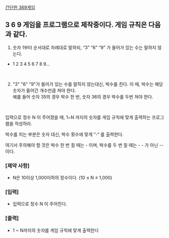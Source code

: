 [간단한 369게임](https://swexpertacademy.com/main/code/problem/problemDetail.do?problemLevel=2&contestProbId=AV5PTeo6AHUDFAUq&categoryId=AV5PTeo6AHUDFAUq&categoryType=CODE&problemTitle=&orderBy=FIRST_REG_DATETIME&selectCodeLang=ALL&select-1=2&pageSize=10&pageIndex=1)

## 3 6 9 게임을 프로그램으로 제작중이다. 게임 규칙은 다음과 같다.
1. 숫자 1부터 순서대로 차례대로 말하되, “3” “6” “9” 가 들어가 있는 수는 말하지 않는다.<br>

-   1 2 3 4 5 6 7 8 9…

<br>

2. "3" "6" "9"가 들어가 있는 수를 말하지 않는대신, 박수를 친다. 이 때, 박수는 해당 숫자가 들어간 개수만큼 쳐야 한다.<br>
예를 들어 숫자 35의 경우 박수 한 번, 숫자 36의 경우 박수를 두번 쳐야 한다.
 <br>

입력으로 정수 N 이 주어졌을 때, 1~N 까지의 숫자를 게임 규칙에 맞게 출력하는 프로그램을 작성하라.<br>

박수를 치는 부분은 숫자 대신, 박수 횟수에 맞게 “-“ 를 출력한다.<br>

여기서 주의해야 할 것은 박수 한 번 칠 때는 - 이며, 박수를 두 번 칠 때는 - - 가 아닌 -- 이다. <br>
### [제약 사항]
- N은 10이상 1,000이하의 정수이다. (10 ≤ N ≤ 1,000)

### [입력]
- 입력으로 정수 N 이 주어진다.



### [출력]
- 1 ~ N까지의 숫자를 게임 규칙에 맞게 출력한다